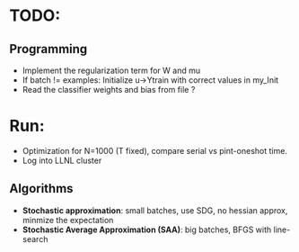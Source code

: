 # TODO:

## Programming
* Implement the regularization term for W and mu
* If batch != examples: Initialize u->Ytrain with correct values in my_Init
* Read the classifier weights and bias from file ?

# Run:
* Optimization for N=1000 (T fixed), compare serial vs pint-oneshot time. 
* Log into LLNL cluster

## Algorithms
* **Stochastic approximation**: small batches, use SDG, no hessian approx, minmize the expectation 
* **Stochastic Average Approximation (SAA)**: big batches, BFGS with line-search

